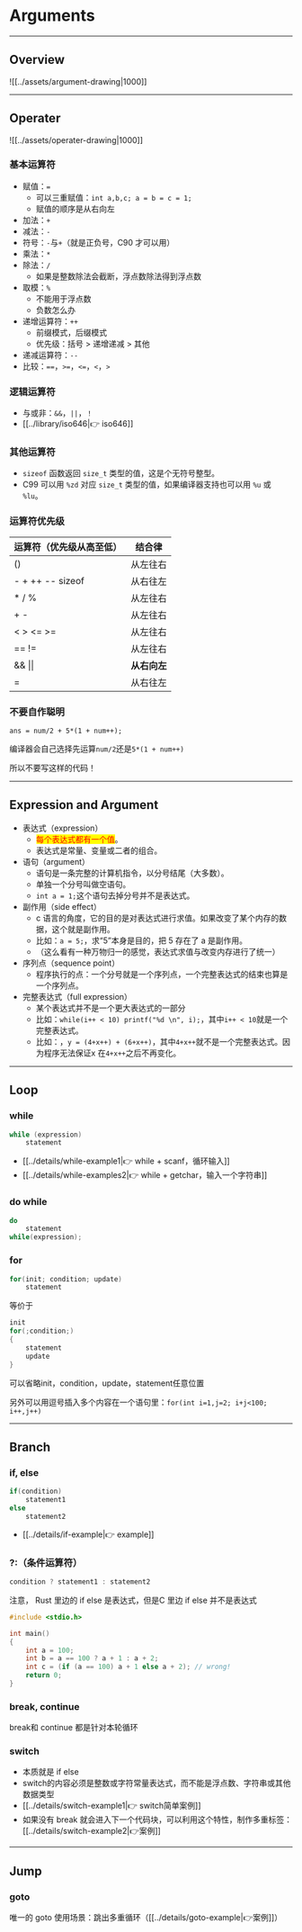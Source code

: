 # Arguments

---

## Overview

![[../assets/argument-drawing|1000]]

---

## Operater

![[../assets/operater-drawing|1000]]

### 基本运算符

* 赋值：`=`
  * 可以三重赋值：`int a,b,c; a = b = c = 1;`
  * 赋值的顺序是从右向左
* 加法：`+`
* 减法：`-`
* 符号：`-`与`+`（就是正负号，C90 才可以用）
* 乘法：`*`
* 除法：`/`
  * 如果是整数除法会截断，浮点数除法得到浮点数
* 取模：`%`
  * 不能用于浮点数
  * 负数怎么办
* 递增运算符：`++`
  * 前缀模式，后缀模式
  * 优先级：括号 > 递增递减 > 其他
* 递减运算符：`--`
* 比较：`==`，`>=`，`<=`，`<`，`>`

### 逻辑运算符

* 与或非：`&&`，`||`，`！`
* [[../library/iso646|👉 iso646]]

### 其他运算符

* `sizeof` 函数返回 `size_t` 类型的值，这是个无符号整型。
* C99 可以用 `%zd` 对应 `size_t` 类型的值，如果编译器支持也可以用 `%u` 或 `%lu`。

### 运算符优先级

| 运算符（优先级从高至低）     | 结合律      |
| ---------------- | -------- |
| ()               | 从左往右     |
| - + ++ -- sizeof | 从右往左     |
| \* / %           | 从左往右     |
| + -              | 从左往右     |
| < > <= >=        | 从左往右     |
| == !=            | 从左往右     |
| && \|\|          | **从右向左** |
| =                | 从右往左     |

### 不要自作聪明

`ans = num/2 + 5*(1 + num++);`

编译器会自己选择先运算`num/2`还是`5*(1 + num++)`

所以不要写这样的代码！

***

## Expression and Argument

* 表达式（expression）
  * <mark style="color:red;">每个表达式都有一个值</mark>。
  * 表达式是常量、变量或二者的组合。
* 语句（argument）
  * 语句是一条完整的计算机指令，以分号结尾（大多数）。
  * 单独一个分号叫做空语句。
  * `int a = 1;`这个语句去掉分号并不是表达式。
* 副作用（side effect）
  * c 语言的角度，它的目的是对表达式进行求值。如果改变了某个内存的数据，这个就是副作用。
  * 比如：`a = 5;`，求“5”本身是目的，把 5 存在了 a 是副作用。
  * （这么看有一种万物归一的感觉，表达式求值与改变内存进行了统一）
* 序列点（sequence point）
  * 程序执行的点：一个分号就是一个序列点，一个完整表达式的结束也算是一个序列点。
* 完整表达式（full expression）
  * 某个表达式并不是一个更大表达式的一部分
  * 比如：`while(i++ < 10) printf("%d \n", i);`，其中`i++ < 10`就是一个完整表达式。
  * 比如：，`y = (4+x++) + (6+x++)`，其中`4+x++`就不是一个完整表达式。因为程序无法保证x 在`4+x++`之后不再变化。

***

## Loop

### while

```c
while (expression)
    statement
```

* [[../details/while-example1|👉 while + scanf，循环输入]]
* [[../details/while-examples2|👉 while + getchar，输入一个字符串]]

### do while

```c
do
    statement
while(expression);
```

### for

```c
for(init; condition; update)
    statement
```

等价于

```c
init
for(;condition;)
{
    statement
    update
}
```

可以省略init，condition，update，statement任意位置

另外可以用逗号插入多个内容在一个语句里：`for(int i=1,j=2; i+j<100; i++,j++)`

***

## Branch

### if, else

```c
if(condition)
    statement1
else
    statement2
```

* [[../details/if-example|👉 example]]

### ?:（条件运算符）

```c
condition ? statement1 : statement2
```

注意， Rust 里边的 if else 是表达式，但是C 里边 if else 并不是表达式

```c
#include <stdio.h>

int main()
{
    int a = 100;
    int b = a == 100 ? a + 1 : a + 2;
    int c = (if (a == 100) a + 1 else a + 2); // wrong!
    return 0;
}
```


### break, continue

break和 continue 都是针对本轮循环

### switch

* 本质就是 if else
* switch的内容必须是整数或字符常量表达式，而不能是浮点数、字符串或其他数据类型
* [[../details/switch-example1|👉 switch简单案例]]
* 如果没有 break 就会进入下一个代码块，可以利用这个特性，制作多重标签：[[../details/switch-example2|👉案例]]

***

## Jump

### goto

唯一的 goto 使用场景：跳出多重循环（[[../details/goto-example|👉案例]]）